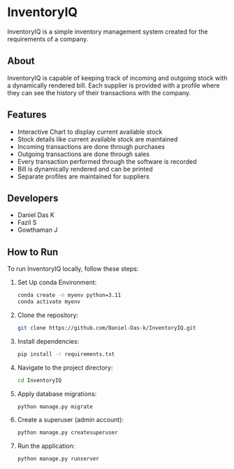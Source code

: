# InventoryIQ

InventoryIQ is a simple inventory management system created for the requirements of a company.

## About

InventoryIQ is capable of keeping track of incoming and outgoing stock with a dynamically rendered bill. Each supplier is provided with a profile where they can see the history of their transactions with the company.

## Features

- Interactive Chart to display current available stock
- Stock details like current available stock are maintained
- Incoming transactions are done through purchases
- Outgoing transactions are done through sales
- Every transaction performed through the software is recorded
- Bill is dynamically rendered and can be printed
- Separate profiles are maintained for suppliers

## Developers

- Daniel Das K
- Fazil S
- Gowthaman J

## How to Run

To run InventoryIQ locally, follow these steps:

1. Set Up conda Environment:
   ```bash
   conda create -n myenv python=3.11
   conda activate myenv
   
2. Clone the repository:
   ```bash
   git clone https://github.com/Daniel-Das-k/InventoryIQ.git
   
3. Install dependencies:
   ```bash
   pip install -r requirements.txt
   
4. Navigate to the project directory:
   ```bash
   cd InventoryIQ

5. Apply database migrations:
   ```bash
   python manage.py migrate

6. Create a superuser (admin account):
   ```bash
   python manage.py createsuperuser

7. Run the application:
   ```bash
   python manage.py runserver

